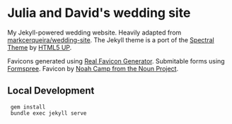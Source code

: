 # Julia and David's wedding site

My Jekyll-powered wedding website. Heavily adapted from [markcerqueira/wedding-site][1]. The Jekyll theme is a port of the [Spectral Theme][2] by [HTML5 UP][3].

Favicons generated using [Real Favicon Generator][4].
Submitable forms using [Formspree][5].
Favicon by [Noah Camp from the Noun Project][6].

## Local Development
```
 gem install
 bundle exec jekyll serve
```

[1]: https://github.com/markcerqueira/wedding-site
[2]: https://html5up.net/spectral
[3]: https://html5up.net/
[4]: https://realfavicongenerator.net
[5]: https://formspree.io/
[6]: https://thenounproject.com/term/elephant/15906/
